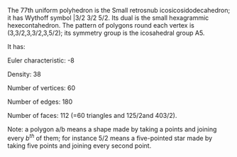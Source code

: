 The 77th uniform polyhedron is the Small retrosnub
icosicosidodecahedron; it has Wythoff symbol |3/2 3/2 5/2. Its dual is
the small hexagrammic hexecontahedron. The pattern of polygons round
each vertex is (3,3/2,3,3/2,3,5/2); its symmetry group is the
icosahedral group A5.

It has:

Euler characteristic: -8

Density: 38

Number of vertices: 60

Number of edges: 180

Number of faces: 112 (=60 triangles and 12<span>5/2</span>and
40<span>3/2</span>).

Note: a polygon a/b means a shape made by taking a points and joining
every $b^{th}$ of them; for instance 5/2 means a five-pointed star made
by taking five points and joining every second point.
